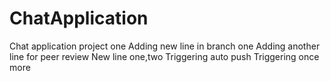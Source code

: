 # ChatApplication
Chat application project one 
Adding new line in branch one
Adding another line for peer review
New line one,two
Triggering auto push
Triggering once more
